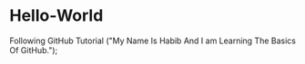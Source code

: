 # Hello-World
Following GitHub Tutorial 
("My Name Is Habib And I am Learning The Basics Of GitHub.");  
